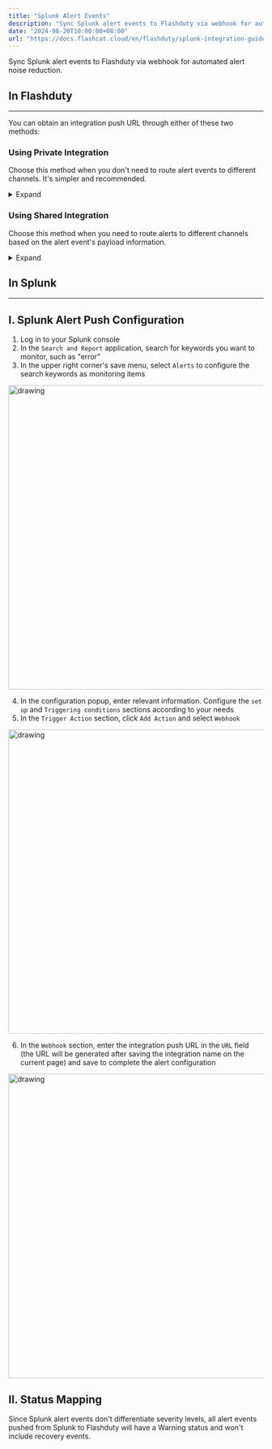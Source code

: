 ```yaml
---
title: "Splunk Alert Events"
description: "Sync Splunk alert events to Flashduty via webhook for automated alert noise reduction"
date: "2024-08-20T10:00:00+08:00"
url: "https://docs.flashcat.cloud/en/flashduty/splunk-integration-guide"
---
```


Sync Splunk alert events to Flashduty via webhook for automated alert noise reduction.

<div class="hide">

## In Flashduty
---
You can obtain an integration push URL through either of these two methods:

### Using Private Integration

Choose this method when you don't need to route alert events to different channels. It's simpler and recommended.

<details>
  <summary>Expand</summary>
  
  1. Go to the Flashduty console, select **Channel**, and enter a specific channel's details page
  2. Select the **Integration** tab, click **Add Integration** to enter the integration page
  3. Choose **Splunk** integration and click **Save** to generate a card
  4. Click the generated card to view the **push URL**, copy it for later use, and you're Done
  
</details>

### Using Shared Integration

Choose this method when you need to route alerts to different channels based on the alert event's payload information.

<details>
  <summary>Expand</summary>
  
  1. Go to the Flashduty console, select **Integration Center=>Alert Events** to enter the integration selection page
  2. Select **Splunk** integration:
        - **Integration Name**: Define a name for this integration
  3. Configure the default route and select the corresponding channel (after the integration is created, you can go to `Route` to configure more routing rules)
  4. Click **Save** and copy the newly generated **push URL** for later use
  5. Done
    
</details>
</div>

## In Splunk
---

<div class="md-block">

## I. Splunk Alert Push Configuration

1. Log in to your Splunk console
2. In the `Search and Report` application, search for keywords you want to monitor, such as "error"
3. In the upper right corner's save menu, select `Alerts` to configure the search keywords as monitoring items

<img alt="drawing" width="600" src="https://download.flashcat.cloud/flashduty/doc/splunk-1.png" />

4. In the configuration popup, enter relevant information. Configure the `set up` and `Triggering conditions` sections according to your needs
5. In the `Trigger Action` section, click `Add Action` and select `Webhook`

<img alt="drawing" width="600" src="https://download.flashcat.cloud/flashduty/doc/splunk-2.png" />

6. In the `Webhook` section, enter the integration push URL in the `URL` field (the URL will be generated after saving the integration name on the current page) and save to complete the alert configuration

<img alt="drawing" width="600" src="https://download.flashcat.cloud/flashduty/doc/splunk-3.png" />

</dev>

## II. Status Mapping

<div class="md-block">
Since Splunk alert events don't differentiate severity levels, all alert events pushed from Splunk to Flashduty will have a Warning status and won't include recovery events.
</div>
